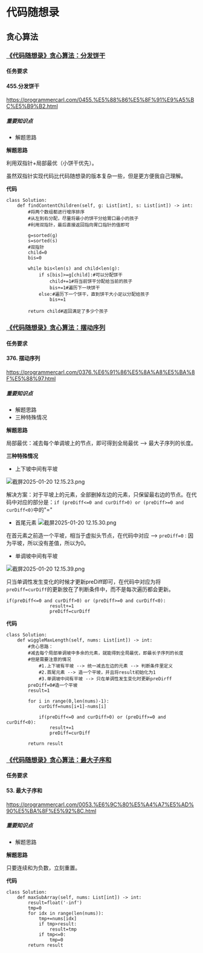 # 代码随想录
## 贪心算法
### [《代码随想录》贪心算法：分发饼干](https://notes.kamacoder.com/questions/502042)
#### 任务要求

#### 455.分发饼干


https://programmercarl.com/0455.%E5%88%86%E5%8F%91%E9%A5%BC%E5%B9%B2.html


##### 重要知识点
- 解题思路

**解题思路**

利用双指针+局部最优（小饼干优先）。

虽然双指针实现代码比代码随想录的版本复杂一些，但是更方便我自己理解。


**代码**

```
class Solution:
    def findContentChildren(self, g: List[int], s: List[int]) -> int:
        #将两个数组都进行增序排序
        #从左到右分配，尽量将最小的饼干分给胃口最小的孩子
        #利用双指针，最后直接返回指向胃口指针的值即可
        
        g=sorted(g)
        s=sorted(s)
        #双指针
        child=0
        bis=0

        while bis<len(s) and child<len(g):
            if s[bis]>=g[child]:#可以分配饼干
                child+=1#将当前饼干分配给当前的孩子
                bis+=1#遍历下一块饼干
            else:#遍历下一个饼干，直到饼干大小足以分配给孩子
                bis+=1

        return child#返回满足了多少个孩子
```
### [《代码随想录》贪心算法：摆动序列](https://notes.kamacoder.com/questions/502043)
#### 任务要求

#### 376. 摆动序列


https://programmercarl.com/0376.%E6%91%86%E5%8A%A8%E5%BA%8F%E5%88%97.html


##### 重要知识点

- 解题思路
- 三种特殊情况

**解题思路**

局部最优：减去每个单调坡上的节点，即可得到全局最优 --> 最大子序列的长度。

**三种特殊情况**

- 上下坡中间有平坡

![截屏2025-01-20 12.15.23.png](http://cdn.notes.kamacoder.com/2b05b71e-0b84-4f8e-8653-6e6fbdd53d43.png) 

解决方案：对于平坡上的元素，全部删掉左边的元素，只保留最右边的节点。在代码中对应的部分是：```if (preDiff<=0 and curDiff>0) or (preDiff>=0 and curDiff<0)```中的"="


- 首尾元素
![截屏2025-01-20 12.15.30.png](http://cdn.notes.kamacoder.com/fc69ccde-6aaa-4805-aa93-47b80307b61a.png)

在首元素之前造一个平坡，相当于虚拟头节点，在代码中对应 --> ```preDiff=0``` : 因为平坡，所以没有差值，所以为0。



- 单调坡中间有平坡

![截屏2025-01-20 12.15.39.png](http://cdn.notes.kamacoder.com/04c47f93-04cb-460b-a035-8c95c6e8afe8.png) 


只当单调性发生变化的时候才更新preDiff即可，在代码中对应为将```preDiff=curDiff```的更新放在了判断条件中，而不是每次遍历都会更新。


```
if(preDiff<=0 and curDiff>0) or (preDiff>=0 and curDiff<0):
                result+=1
                preDiff=curDiff
```



**代码**

```
class Solution:
    def wiggleMaxLength(self, nums: List[int]) -> int:
        #贪心思路：
        #减去每个局部单调坡中多余的元素，就能得到全局最优，即最长子序列的长度
        #但是需要注意的情况
            #1.上下坡有平坡 --> 统一减去左边的元素 --> 判断条件里定义
            #2.首尾元素 --> 造一个平坡，并且将result初始化为1
            #3.单调坡中间有平坡 --> 只在单调性发生变化时更新preDirff
        preDiff=0#造一个平坡
        result=1

        for i in range(0,len(nums)-1):
            curDiff=nums[i+1]-nums[i]
            
            if(preDiff<=0 and curDiff>0) or (preDiff>=0 and curDiff<0):
                result+=1
                preDiff=curDiff

        return result
```
### [《代码随想录》贪心算法：最大子序和](https://notes.kamacoder.com/questions/502044)
#### 任务要求

#### 53. 最大子序和


https://programmercarl.com/0053.%E6%9C%80%E5%A4%A7%E5%AD%90%E5%BA%8F%E5%92%8C.html


##### 重要知识点

- 解题思路

**解题思路**

只要连续和为负数，立刻重置。


**代码**

```
class Solution:
    def maxSubArray(self, nums: List[int]) -> int:
        result=float('-inf')
        tmp=0
        for idx in range(len(nums)):
            tmp+=nums[idx]
            if tmp>result:
                result=tmp
            if tmp<=0:
                tmp=0
        return result
```

